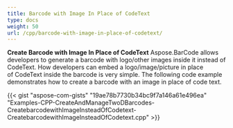 ```yaml
---
title: Barcode with Image In Place of CodeText
type: docs
weight: 50
url: /cpp/barcode-with-image-in-place-of-codetext/
---
```


**Create Barcode with Image In Place of CodeText**
Aspose.BarCode allows developers to generate a barcode with logo/other images inside it instead of CodeText. How developers can embed a logo/image/picture in place of CodeText inside the barcode is very simple. The following code example demonstrates how to create a barcode with an image in place of code text.

{{< gist "aspose-com-gists" "19ae78b7730b34bc9f7a146a61e496ea" "Examples-CPP-CreateAndManageTwoDBarcodes-CreatebarcodewithImageInsteadOfCodetext-CreatebarcodewithImageInsteadOfCodetext.cpp" >}}
